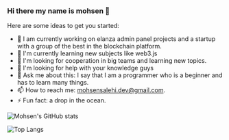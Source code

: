 ### Hi there my name is mohsen 👋

<!--
**mohsen-salehi/mohsen-salehi** is a ✨ _special_ ✨ repository because its `README.md` (this file) appears on your GitHub profile.
-->
Here are some ideas to get you started:

- 🔭 I am currently working on elanza admin panel projects and a startup with a group of the best in the blockchain platform.
- 🌱 I'm currently learning new subjects like web3.js
- 👯 I'm looking for cooperation in big teams and learning new topics.
- 🤔 I'm looking for help with your knowledge guys
- 💬 Ask me about this: I say that I am a programmer who is a beginner and has to learn many things.
- 📫 How to reach me: mohsensalehi.dev@gmail.com.
- ⚡ Fun fact: a drop in the ocean.

![Mohsen's GitHub stats](https://github-readme-stats.vercel.app/api?username=mohsen-salehi&show_icons=true&theme=radical)

![Top Langs](https://github-readme-stats.vercel.app/api/top-langs/?username=mohsen-salehi&hide_progress=true)

